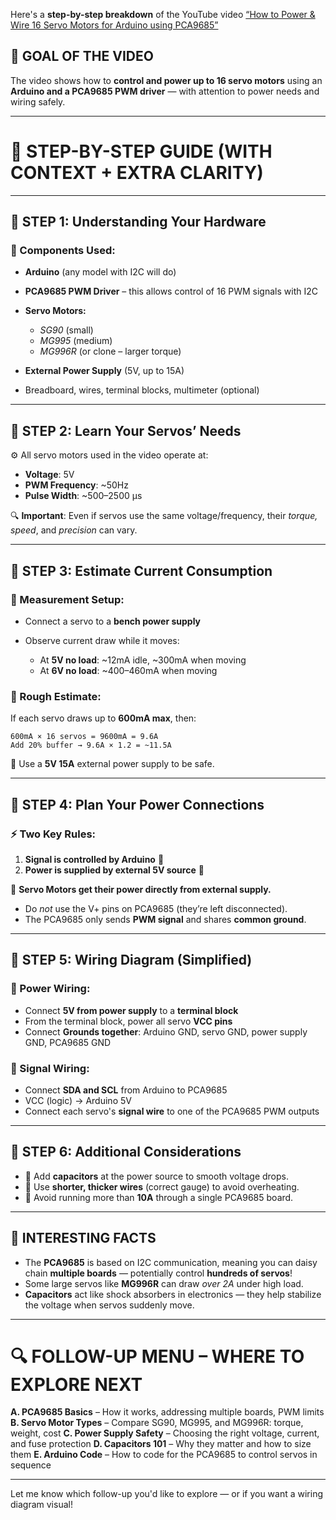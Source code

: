 

Here's a **step-by-step breakdown** of the YouTube video [“How to Power & Wire 16 Servo Motors for Arduino using PCA9685”](https://www.youtube.com/watch?v=UeS5nY345kc)

## 🔧 **GOAL OF THE VIDEO**

The video shows how to **control and power up to 16 servo motors** using an **Arduino and a PCA9685 PWM driver** — with attention to power needs and wiring safely.

---

# 🧠 STEP-BY-STEP GUIDE (WITH CONTEXT + EXTRA CLARITY)

---

## 🔹 **STEP 1: Understanding Your Hardware**

### 🧩 Components Used:

* **Arduino** (any model with I2C will do)
* **PCA9685 PWM Driver** – this allows control of 16 PWM signals with I2C
* **Servo Motors:**

  * *SG90* (small)
  * *MG995* (medium)
  * *MG996R* (or clone – larger torque)
* **External Power Supply** (5V, up to 15A)
* Breadboard, wires, terminal blocks, multimeter (optional)

---

## 🔹 **STEP 2: Learn Your Servos’ Needs**

⚙️ All servo motors used in the video operate at:

* **Voltage**: 5V
* **PWM Frequency**: \~50Hz
* **Pulse Width**: \~500–2500 µs

🔍 **Important**: Even if servos use the same voltage/frequency, their *torque, speed*, and *precision* can vary.

---

## 🔹 **STEP 3: Estimate Current Consumption**

### 📏 Measurement Setup:

* Connect a servo to a **bench power supply**
* Observe current draw while it moves:

  * At **5V no load**: \~12mA idle, \~300mA when moving
  * At **6V no load**: \~400–460mA when moving

### 📐 Rough Estimate:

If each servo draws up to **600mA max**, then:

```
600mA × 16 servos = 9600mA = 9.6A
Add 20% buffer → 9.6A × 1.2 = ~11.5A
```

🔌 Use a **5V 15A** external power supply to be safe.

---

## 🔹 **STEP 4: Plan Your Power Connections**

### ⚡ Two Key Rules:

1. **Signal is controlled by Arduino** 🧠
2. **Power is supplied by external 5V source** 🔋

🔌 **Servo Motors get their power directly from external supply.**

* Do *not* use the V+ pins on PCA9685 (they’re left disconnected).
* The PCA9685 only sends **PWM signal** and shares **common ground**.

---

## 🔹 **STEP 5: Wiring Diagram (Simplified)**

### 🧷 Power Wiring:

* Connect **5V from power supply** to a **terminal block**
* From the terminal block, power all servo **VCC pins**
* Connect **Grounds together**: Arduino GND, servo GND, power supply GND, PCA9685 GND

### 🔄 Signal Wiring:

* Connect **SDA and SCL** from Arduino to PCA9685
* VCC (logic) → Arduino 5V
* Connect each servo's **signal wire** to one of the PCA9685 PWM outputs

---

## 🔹 **STEP 6: Additional Considerations**

* 🧰 Add **capacitors** at the power source to smooth voltage drops.
* 📏 Use **shorter, thicker wires** (correct gauge) to avoid overheating.
* 🧯 Avoid running more than **10A** through a single PCA9685 board.

---

## 🤯 INTERESTING FACTS

* The **PCA9685** is based on I2C communication, meaning you can daisy chain **multiple boards** — potentially control **hundreds of servos**!
* Some large servos like **MG996R** can draw *over 2A* under high load.
* **Capacitors** act like shock absorbers in electronics — they help stabilize the voltage when servos suddenly move.

---

# 🔍 FOLLOW-UP MENU – WHERE TO EXPLORE NEXT

**A. PCA9685 Basics** – How it works, addressing multiple boards, PWM limits
**B. Servo Motor Types** – Compare SG90, MG995, and MG996R: torque, weight, cost
**C. Power Supply Safety** – Choosing the right voltage, current, and fuse protection
**D. Capacitors 101** – Why they matter and how to size them
**E. Arduino Code** – How to code for the PCA9685 to control servos in sequence

---

Let me know which follow-up you'd like to explore — or if you want a wiring diagram visual!


